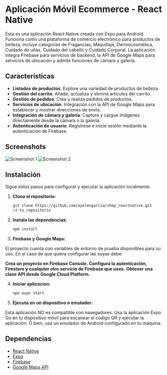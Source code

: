 # Aplicación Móvil Ecommerce - React Native

Esta es una aplicación React Native creada con Expo para Android. Funciona como una plataforma de comercio electrónico para productos de belleza, incluye categorías de Fragancias, Maquillaje, Dermocosmética, Cuidado de uñas, Cuidado del cabello y Cuidado Corporal. La aplicación integra Firebase para servicios de backend, la API de Google Maps para servicios de ubicación y admite funciones de cámara y galería.

## Características

- **Listados de productos**: Explore una variedad de productos de belleza.
- **Gestión del carrito**: Añade, actualiza y elimina artículos del carrito.
- **Gestión de pedidos**: Crea y realiza pedidos de productos.
- **Servicios de ubicación**: Integración con la API de Google Maps para establecer y mostrar direcciones de envío.
- **Integración de cámara y galería**: Capture y cargue imágenes directamente desde la cámara o la galería.
- **Autenticación de usuario**: Regístrese e inicie sesión mediante la autenticación de Firebase.

## Screenshots

![Screenshot 1](https://mcstaging.centraloeste.com.ar/media/wysiwyg/Group_2078.png)
![Screenshot 2](https://mcstaging.centraloeste.com.ar/media/wysiwyg/Group_2079.png)

## Instalación

Sigue estos pasos para configurar y ejecutar la aplicación localmente:

1. **Clona el repositorio:**

   ```bash
   git clone https://github.com/ayelengarcia/shop_reactnative.git
   cd tu_repositorio

2. **Instala las dependencias:**

   ```bash
   npm install

3. **Firebase y Google Maps:**

  El proyecto cuenta con variables de entorno de prueba disponibles para su uso.
  En el caso de que quiera configurar las suyas debe:

  **Crea un proyecto en Firebase Console. Configura la autenticación, Firestore y cualquier otro servicio de Firebase que uses.**
  **Obtener una clave API desde Google Cloud Platform.**


4. **Iniciar aplicacion:**

   ```bash
   npm expo start

5. **Ejecuta en un dispositivo o emulador:**

Esta aplicación NO es compatible con navegadores. Usa la aplicación Expo Go en tu dispositivo móvil para escanear el código QR y ejecutar la aplicación. O bien, usa un emulador de Android configurado en tu máquina.

## Dependencias

- [React Native](https://reactnative.dev/)
- [Expo](https://expo.dev/)
- [Firebase](https://firebase.google.com/)
- [Google Maps API](https://developers.google.com/maps)


